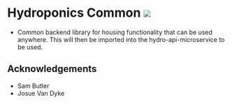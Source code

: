 # Hydroponics Common [![](https://jitpack.io/v/hydroponics-system/hydro-test-microservice.svg)](https://jitpack.io/#hydroponics-system/hydro-test-microservice)


- Common backend library for housing functionality that can be used anywhere. This will then be imported into the hydro-api-microservice to be used.

<!-- ACKNOWLEDGEMENTS -->

## Acknowledgements

- Sam Butler
- Josue Van Dyke
